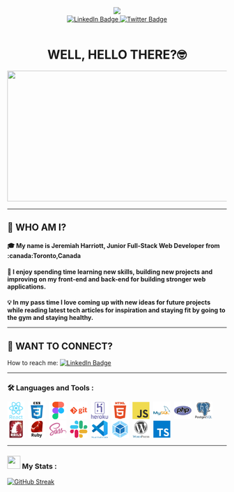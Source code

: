 <!--Below is the added animated gif with social media badges and profile counter-->

<div id="header" align="center"> 
  <img src="https://media.giphy.com/media/f3iwJFOVOwuy7K6FFw/giphy.gif" width="200"/>      
  
  <div id="badges">
  <a href="https://www.linkedin.com/in/jeremiah-harriott/">
    <img src="https://img.shields.io/badge/LinkedIn-blue?style=for-the-badge&logo=linkedin&logoColor=white" alt="LinkedIn Badge"/>
  </a>
  <a href="https://twitter.com/britishboy47">
    <img src="https://img.shields.io/badge/Twitter-purple?style=for-the-badge&logo=twitter&logoColor=white" alt="Twitter Badge"/>
  </a>
</div>
  
                                                                       
<img src="https://komarev.com/ghpvc/?username=britishninja47&style=flat-square&color=green" alt=""/>       
  
<h1> WELL, HELLO THERE?&#129299 </h1> 


  <img src="https://miro.medium.com/max/1400/1*Vq0sQ79QIZV6V1R-t7qtmw.gif" width="600" height="300"/>
</div>
  
---

<h2>&#129488 WHO AM I?</h2> 
  
<h4> &#127891 My name is Jeremiah Harriott, Junior Full-Stack Web Developer from :canada:Toronto,Canada </h4> 
<h4>  📖 I enjoy spending time learning new skills, building new projects and improving on my front-end and back-end for building stronger web applications.</h4> 
  <h4> 💡 In my pass time I love coming up with new ideas for future projects while reading latest tech articles for inspiration and staying fit by going to the gym and staying healthy.  
  
---
  <h2> 📱 WANT TO CONNECT? </h2> 
  How to reach me: <a href="https://www.linkedin.com/in/jeremiah-harriott/">
    <img src="https://img.shields.io/badge/LinkedIn-blue?style=for-the-badge&logo=linkedin&logoColor=white" alt="LinkedIn Badge"/>
  </a>
  

---
                                                                               
### :hammer_and_wrench: Languages and Tools : 
<div>
  <img src="https://github.com/devicons/devicon/blob/master/icons/react/react-original-wordmark.svg" title="React" alt="React" width="40" height="40"/>&nbsp; 
  <img src="https://github.com/devicons/devicon/blob/master/icons/css3/css3-original-wordmark.svg" title="Css3" alt="Css3" width="40" 
       height="40"/>&nbsp;
  <img src="https://github.com/devicons/devicon/blob/master/icons/figma/figma-original.svg" title="Figma" alt="Figma" width="40" 
       height="40"/>&nbsp; 
  <img src="https://github.com/devicons/devicon/blob/master/icons/git/git-plain-wordmark.svg" title="Git" alt="Git" width="40" 
       height="40"/>&nbsp;
  <img src="https://github.com/devicons/devicon/blob/master/icons/heroku/heroku-original-wordmark.svg" title="Heroku" alt="Heroku" width="40" height="40"/>&nbsp;
  <img src="https://github.com/devicons/devicon/blob/master/icons/html5/html5-plain-wordmark.svg" title="Html" alt="Html" width="40" 
       height="40"/>&nbsp;
  <img src="https://github.com/devicons/devicon/blob/master/icons/javascript/javascript-original.svg" title="Javascript" alt="Javascript" width="40" height="40"/>&nbsp;
  <img src="https://github.com/devicons/devicon/blob/master/icons/mysql/mysql-original-wordmark.svg" title="Mysql" alt="Mysql" width="40" 
       height="40"/>&nbsp;
   <img src="https://github.com/devicons/devicon/blob/master/icons/php/php-original.svg" title="Php" alt="Php" width="40" 
       height="40"/>&nbsp;
   <img src="https://github.com/devicons/devicon/blob/master/icons/postgresql/postgresql-original-wordmark.svg" title="Postgresql" alt="Postgresql" width="40" height="40"/>&nbsp;
   <img src="https://github.com/devicons/devicon/blob/master/icons/rails/rails-original-wordmark.svg" title="Rails" alt="Rails" width="40" 
       height="40"/>&nbsp;
   <img src="https://github.com/devicons/devicon/blob/master/icons/ruby/ruby-original-wordmark.svg" title="Ruby" alt="Ruby" width="40" 
       height="40"/>&nbsp;
   <img src="https://github.com/devicons/devicon/blob/master/icons/sass/sass-original.svg" title="Sass" alt="Sass" width="40" 
       height="40"/>&nbsp;
   <img src="https://github.com/devicons/devicon/blob/master/icons/slack/slack-original.svg" title="Slack" alt="Slack" width="40" 
       height="40"/>&nbsp;
  <img src="https://github.com/devicons/devicon/blob/master/icons/vscode/vscode-original-wordmark.svg" title="VScode" alt="VScode" width="40" height="40"/>&nbsp;
  <img src="https://github.com/devicons/devicon/blob/master/icons/webpack/webpack-original.svg" title="Webpack" alt="Webpack" width="40" height="40"/>&nbsp;
  <img src="https://github.com/devicons/devicon/blob/master/icons/wordpress/wordpress-original.svg" title="WordPress" alt="WordPress" width="40" height="40"/>&nbsp;
   <img src="https://github.com/devicons/devicon/blob/master/icons/typescript/typescript-original.svg" title="TypeScript" alt="TypeScript" width="40" height="40"/>&nbsp;
  
---  
  ### <img src="https://media.giphy.com/media/mB0DmKFQdvFUMhpV1H/giphy.gif" width="30" height="30"/> My Stats :
  
  [![GitHub Streak](http://github-readme-streak-stats.herokuapp.com?user=britishninja47&theme=nightowl)](https://git.io/streak-stats) 

  
  </div>
                                                                                                                                                    
